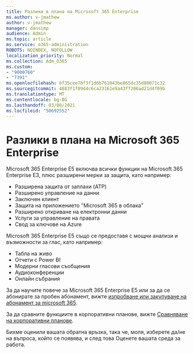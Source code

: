```yaml
---
title: Разлики в плана на Microsoft 365 Enterprise
ms.author: v-jmathew
author: v-jmathew
manager: dansimp
audience: Admin
ms.topic: article
ms.service: o365-administration
ROBOTS: NOINDEX, NOFOLLOW
localization_priority: Normal
ms.collection: Adm_O365
ms.custom:
- "9000760"
- "7391"
ms.openlocfilehash: bf35cee7bf3f1d6b761043be865dc35d80071c32
ms.sourcegitcommit: 4883f1f89d4c6ca23161e9a43ff206ad21d4f09b
ms.translationtype: MT
ms.contentlocale: bg-BG
ms.lasthandoff: 03/08/2021
ms.locfileid: "50692552"
---
```

# <a name="microsoft-365-enterprise-plan-differences"></a>Разлики в плана на Microsoft 365 Enterprise

Microsoft 365 Enterprise E5 включва всички функции на Microsoft 365 Enterprise E3, плюс разширени мерки за защита, като например:

- Разширена защита от заплахи (ATP)
- Разширено управление на данни
- Заключен клиент
- Защита на приложението "Microsoft 365 в облака"
- Разширено откриване на електронни данни
- Услуги за управление на правата
- Свод за ключове на Azure

Microsoft 365 Enterprise E5 също се предоставя с мощни анализи и възможности за глас, като например:

- Табла на живо
- Отчети с Power BI
- Модерни гласови съобщения
- Аудиоконференции
- Онлайн събрания

За да научите повече за Microsoft 365 Enterprise E5 или за да се абонирате за пробен абонамент, вижте [изпробване или закупуване на абонамент за microsoft 365](https://go.microsoft.com/fwlink/?linkid=2099673).

За да сравните функциите в корпоративни планове, вижте [Сравняване на корпоративни планове](https://go.microsoft.com/fwlink/?linkid=2097200).

Бихме оценили вашата обратна връзка, така че, моля, изберете да/не на въпроса, който се появява, и след това Оценете вашата среда за работа.
